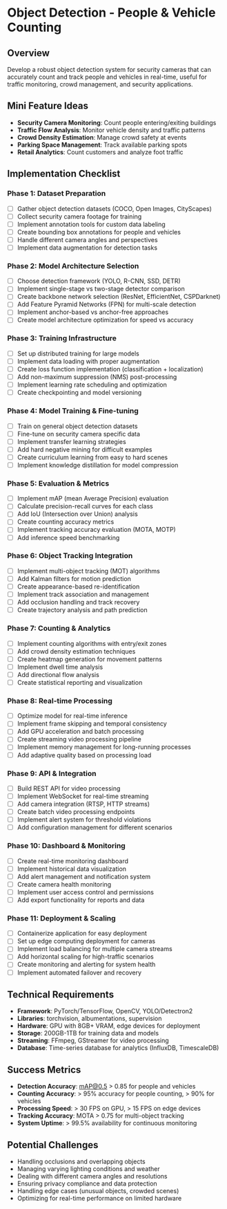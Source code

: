 # Object Detection - People & Vehicle Counting

## Overview
Develop a robust object detection system for security cameras that can accurately count and track people and vehicles in real-time, useful for traffic monitoring, crowd management, and security applications.

## Mini Feature Ideas
- **Security Camera Monitoring**: Count people entering/exiting buildings
- **Traffic Flow Analysis**: Monitor vehicle density and traffic patterns
- **Crowd Density Estimation**: Manage crowd safety at events
- **Parking Space Management**: Track available parking spots
- **Retail Analytics**: Count customers and analyze foot traffic

## Implementation Checklist

### Phase 1: Dataset Preparation
- [ ] Gather object detection datasets (COCO, Open Images, CityScapes)
- [ ] Collect security camera footage for training
- [ ] Implement annotation tools for custom data labeling
- [ ] Create bounding box annotations for people and vehicles
- [ ] Handle different camera angles and perspectives
- [ ] Implement data augmentation for detection tasks

### Phase 2: Model Architecture Selection
- [ ] Choose detection framework (YOLO, R-CNN, SSD, DETR)
- [ ] Implement single-stage vs two-stage detector comparison
- [ ] Create backbone network selection (ResNet, EfficientNet, CSPDarknet)
- [ ] Add Feature Pyramid Networks (FPN) for multi-scale detection
- [ ] Implement anchor-based vs anchor-free approaches
- [ ] Create model architecture optimization for speed vs accuracy

### Phase 3: Training Infrastructure
- [ ] Set up distributed training for large models
- [ ] Implement data loading with proper augmentation
- [ ] Create loss function implementation (classification + localization)
- [ ] Add non-maximum suppression (NMS) post-processing
- [ ] Implement learning rate scheduling and optimization
- [ ] Create checkpointing and model versioning

### Phase 4: Model Training & Fine-tuning
- [ ] Train on general object detection datasets
- [ ] Fine-tune on security camera specific data
- [ ] Implement transfer learning strategies
- [ ] Add hard negative mining for difficult examples
- [ ] Create curriculum learning from easy to hard scenes
- [ ] Implement knowledge distillation for model compression

### Phase 5: Evaluation & Metrics
- [ ] Implement mAP (mean Average Precision) evaluation
- [ ] Calculate precision-recall curves for each class
- [ ] Add IoU (Intersection over Union) analysis
- [ ] Create counting accuracy metrics
- [ ] Implement tracking accuracy evaluation (MOTA, MOTP)
- [ ] Add inference speed benchmarking

### Phase 6: Object Tracking Integration
- [ ] Implement multi-object tracking (MOT) algorithms
- [ ] Add Kalman filters for motion prediction
- [ ] Create appearance-based re-identification
- [ ] Implement track association and management
- [ ] Add occlusion handling and track recovery
- [ ] Create trajectory analysis and path prediction

### Phase 7: Counting & Analytics
- [ ] Implement counting algorithms with entry/exit zones
- [ ] Add crowd density estimation techniques
- [ ] Create heatmap generation for movement patterns
- [ ] Implement dwell time analysis
- [ ] Add directional flow analysis
- [ ] Create statistical reporting and visualization

### Phase 8: Real-time Processing
- [ ] Optimize model for real-time inference
- [ ] Implement frame skipping and temporal consistency
- [ ] Add GPU acceleration and batch processing
- [ ] Create streaming video processing pipeline
- [ ] Implement memory management for long-running processes
- [ ] Add adaptive quality based on processing load

### Phase 9: API & Integration
- [ ] Build REST API for video processing
- [ ] Implement WebSocket for real-time streaming
- [ ] Add camera integration (RTSP, HTTP streams)
- [ ] Create batch video processing endpoints
- [ ] Implement alert system for threshold violations
- [ ] Add configuration management for different scenarios

### Phase 10: Dashboard & Monitoring
- [ ] Create real-time monitoring dashboard
- [ ] Implement historical data visualization
- [ ] Add alert management and notification system
- [ ] Create camera health monitoring
- [ ] Implement user access control and permissions
- [ ] Add export functionality for reports and data

### Phase 11: Deployment & Scaling
- [ ] Containerize application for easy deployment
- [ ] Set up edge computing deployment for cameras
- [ ] Implement load balancing for multiple camera streams
- [ ] Add horizontal scaling for high-traffic scenarios
- [ ] Create monitoring and alerting for system health
- [ ] Implement automated failover and recovery

## Technical Requirements
- **Framework**: PyTorch/TensorFlow, OpenCV, YOLO/Detectron2
- **Libraries**: torchvision, albumentations, supervision
- **Hardware**: GPU with 8GB+ VRAM, edge devices for deployment
- **Storage**: 200GB-1TB for training data and models
- **Streaming**: FFmpeg, GStreamer for video processing
- **Database**: Time-series database for analytics (InfluxDB, TimescaleDB)

## Success Metrics
- **Detection Accuracy**: mAP@0.5 > 0.85 for people and vehicles
- **Counting Accuracy**: > 95% accuracy for people counting, > 90% for vehicles
- **Processing Speed**: > 30 FPS on GPU, > 15 FPS on edge devices
- **Tracking Accuracy**: MOTA > 0.75 for multi-object tracking
- **System Uptime**: > 99.5% availability for continuous monitoring

## Potential Challenges
- Handling occlusions and overlapping objects
- Managing varying lighting conditions and weather
- Dealing with different camera angles and resolutions
- Ensuring privacy compliance and data protection
- Handling edge cases (unusual objects, crowded scenes)
- Optimizing for real-time performance on limited hardware
